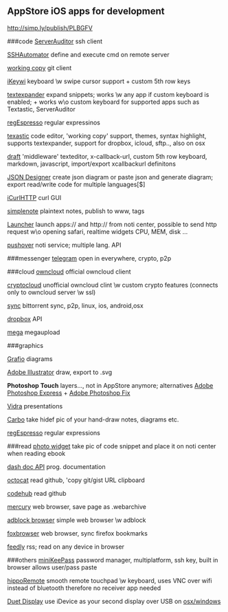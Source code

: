 ## AppStore iOS apps for development
http://simp.ly/publish/PLBGFV

###code
[ServerAuditor](https://itunes.apple.com/en/app/serverauditor-ssh-shell-console/id549039908?mt=8) ssh client

[SSHAutomator](https://itunes.apple.com/us/app/sshautomator/id959960392?mt=8) define and execute cmd on remote server

[working copy](https://itunes.apple.com/us/app/working-copy-powerful-git/id896694807?mt=8) git client

[iKeywi](https://itunes.apple.com/us/app/ikeywi-customizable-5-row/id921221684?mt=8) keyboard \w swipe cursor support + custom 5th row keys

[textexpander](https://itunes.apple.com/us/app/textexpander-3-+-custom-keyboard/id917416298?mt=8) expand snippets; works \w any app if custom keyboard is enabled; + works w\o custom keyboard for supported apps such as Textastic, ServerAuditor

[regEspresso](https://itunes.apple.com/us/app/regespresso/id903640131?mt=8) regular expressinos

[texastic](https://itunes.apple.com/us/app/textastic-code-editor-6/id1049254261?mt=8) code editor, 'working copy' support, themes, syntax highlight, supports textexpander, support for dropbox, icloud, sftp.., also on osx

[draft](https://itunes.apple.com/us/app/drafts-4-quickly-capture-notes/id905337691?mt=8) 'middleware' texteditor, x-callback-url, custom 5th row keyboard, markdown, javascript, import/export xcallbackurl definitons 

[JSON Designer](https://itunes.apple.com/us/app/json-designer/id432736126?mt=8) create json diagram or  paste json and generate  diagram; export read/write code for multiple languages[$]

[iCurlHTTP](https://itunes.apple.com/us/app/icurl/id480568361?mt=8) curl GUI 

[simplenote](https://itunes.apple.com/en/app/simplenote/id289429962?mt=8) plaintext notes, publish to www, tags

[Launcher](https://itunes.apple.com/us/app/launcher-notification-center/id905099592?mt=8) launch apps:// and http:// from noti center, possible to  send http request w\o opening safari, realtime widgets CPU, MEM, disk ...

[pushover](https://itunes.apple.com/en/app/pushover-notifications/id506088175?mt=8) noti service; multiple lang. API 


###messenger
[telegram](https://itunes.apple.com/en/app/pushover-notifications/id506088175?mt=8) open in everywhere, crypto, p2p

###cloud
[owncloud](https://itunes.apple.com/en/app/owncloud/id543672169?mt=8) official owncloud client

[cryptocloud](https://itunes.apple.com/en/app/owncloud/id543672169?mt=8) unofficial owncloud clint \w custom crypto features (connects only to owncloud server \w ssl) 

[sync](https://itunes.apple.com/us/app/bittorrent-sync-file-transfer/id665156116?mt=8) bittorrent sync, p2p, linux, ios, android,osx

[dropbox](https://itunes.apple.com/en/app/dropbox/id327630330?mt=8) API

[mega](https://itunes.apple.com/us/app/mega/id706857885?mt=8) megaupload 


###graphics

[Grafio](https://itunes.apple.com/us/app/grafio-3-diagrams-ideas/id382418196?mt=8) diagrams

[Adobe Illustrator](https://itunes.apple.com/us/app/adobe-illustrator-draw-scalable/id911156590?mt=8) draw, export to .svg

**Photoshop Touch**  layers..., not in AppStore anymore; alternatives [Adobe Photoshop Express](https://itunes.apple.com/en/app/adobe-photoshop-express/id331975235?mt=8) + [Adobe Photoshop Fix](https://itunes.apple.com/us/app/adobe-photoshop-fix-retouch/id1033713849?mt=8)

[Vidra](https://itunes.apple.com/us/app/vidra/id879072229?mt=8) presentations

[Carbo](https://itunes.apple.com/us/app/carbo-handwriting-in-digital/id956811074?mt=8) take hidef pic of your hand-draw notes, diagrams etc.

[regEspresso](https://itunes.apple.com/us/app/regespresso/id903640131?mt=8) regular expressions



###read
[photo widget](https://itunes.apple.com/us/app/photo-widget-secret-wall/id969122471?mt=8) take pic of code snippet and place it on noti center when reading ebook

[dash doc API](https://itunes.apple.com/us/app/dash-api-docs/id935284832?mt=8) prog. documentation 

[octocat](https://itunes.apple.com/en/app/ioctocat/id669642611?mt=8&ign-mpt=uo%3D4) read github, 'copy git/gist URL clipboard

[codehub](https://itunes.apple.com/us/app/codehub-a-client-for-github/id707173885?mt=8) read github

[mercury](https://itunes.apple.com/us/app/mercury-web-browser-pro-powerful/id1000610117?mt=8) web browser,  save page as .webarchive

[adblock browser](https://itunes.apple.com/us/app/adblock-browser-by-adblock/id1015653330?mt=8) simple web browser \w adblock

[foxbrowser](https://itunes.apple.com/it/app/foxbrowser/id550365886?mt=8) web browser, sync firefox bookmarks

[feedly](https://itunes.apple.com/us/app/feedly-your-work-newsfeed/id396069556?mt=8) rss; read on any device in browser 



###others
[miniKeePass](https://itunes.apple.com/en/app/minikeepass-secure-password/id451661808?mt=8) password manager, multiplatform, ssh key, built in browser allows user/pass paste

[hippoRemote](https://itunes.apple.com/en/app/hipporemote-pro-wireless-keyboard/id320157370?mt=8) smooth remote touchpad \w keyboard, uses VNC over wifi instead of bluetooth therefore no receiver app needed

[Duet Display](https://itunes.apple.com/us/app/duet-display/id935754064?mt=8) use iDevice as your second display over USB on [osx/windows](http://www.duetdisplay.com/#download) 



